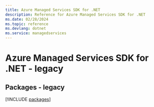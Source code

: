 ```yaml
---
title: Azure Managed Services SDK for .NET
description: Reference for Azure Managed Services SDK for .NET
ms.date: 02/28/2024
ms.topic: reference
ms.devlang: dotnet
ms.service: managedservices
---
```

# Azure Managed Services SDK for .NET - legacy
## Packages - legacy
[!INCLUDE [packages](managed-services-index.md)]